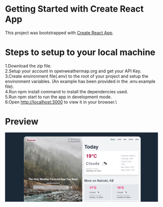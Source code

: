 # Getting Started with Create React App

This project was bootstrapped with [Create React App](https://github.com/facebook/create-react-app).


# Steps to setup to your local machine
1.Download the zip file.\
2.Setup your account in openweathermap.org and get your API Key.\
3.Create environment file(.env) to the root of your project and setup the environment variables. (An example has been provided in the .env.example file).\
4.Run npm install command to install the dependencies used.\
5.Run npm start to run the app in development mode.\
6.Open [http://localhost:3000](http://localhost:3000) to view it in your browser.\

# Preview
![Alt text](/src/assets/Preview.PNG?raw=true)